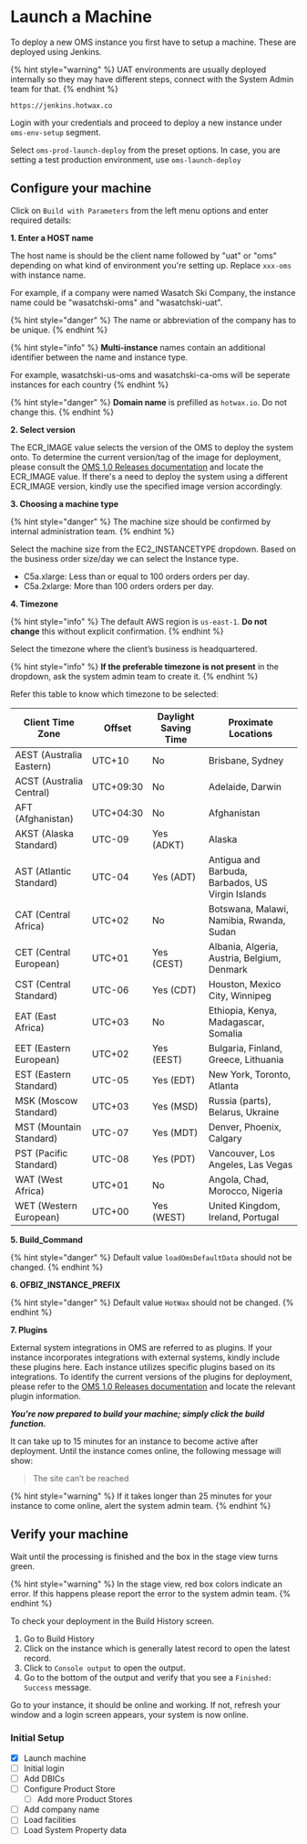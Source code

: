# Launch a Machine

To deploy a new OMS instance you first have to setup a machine. These are deployed using Jenkins.

{% hint style="warning" %}
    UAT environments are usually deployed internally so they may have different steps, connect with the System Admin team for that.
{% endhint %}

```
https://jenkins.hotwax.co
```

Login with your credentials and proceed to deploy a new instance under `oms-env-setup` segment. 

Select `oms-prod-launch-deploy` from the preset options. In case, you are setting a test production environment, use  `oms-launch-deploy`

## Configure your machine

Click on `Build with Parameters` from the left menu options and enter required details: 

**1. Enter a HOST name**

The host name is should be the client name followed by "uat" or "oms" depending on what kind of environment you're setting up. Replace `xxx-oms` with instance name. 

For example, if a company were named Wasatch Ski Company, the instance name could be "wasatchski-oms" and "wasatchski-uat". 

{% hint style="danger" %}
The name or abbreviation of the company has to be unique.
{% endhint %}

{% hint style="info" %}
**Multi-instance** names contain an additional identifier between the name and instance type.

For example, wasatchski-us-oms and wasatchski-ca-oms will be seperate instances for each country
{% endhint %}

{% hint style="danger" %}
**Domain name** is prefilled as `hotwax.io`. Do not change this.
{% endhint %}

**2. Select version**

The ECR_IMAGE value selects the version of the OMS to deploy the system onto. To determine the current version/tag of the image for deployment, please consult the [OMS 1.0 Releases documentation](https://docs.google.com/document/d/1lfvjpqBiE__1fsCjq7VvQSSXjdRLVZg86zJIXDDK-zc/edit#heading=h.djn7rcq0batn) and locate the ECR_IMAGE value. If there's a need to deploy the system using a different ECR_IMAGE version, kindly use the specified image version accordingly.

**3. Choosing a machine type**

{% hint style="danger" %}
The machine size should be confirmed by internal administration team.
{% endhint %}

Select the machine size from the EC2_INSTANCETYPE dropdown. Based on the business order size/day we can select the Instance type.

- C5a.xlarge: Less than or equal to 100 orders orders per day.
- C5a.2xlarge: More than 100 orders orders per day.

**4. Timezone**

{% hint style="info" %}
The default AWS region is `us-east-1`. **Do not change** this without explicit confirmation.
{% endhint %}

Select the timezone where the client’s business is headquartered.

{% hint style="info" %}
**If the preferable timezone is not present** in the dropdown, ask the system admin team to create it.
{% endhint %}

Refer this table to know which timezone to be selected: 

| Client Time Zone                     | Offset  | Daylight Saving Time | Proximate Locations                                |
|-------------------------------|---------|-----------------------|------------------------------------------------|
| AEST (Australia Eastern)      | UTC+10  | No                    | Brisbane, Sydney                               |
| ACST (Australia Central)      | UTC+09:30| No                    | Adelaide, Darwin                               |
| AFT (Afghanistan)             | UTC+04:30| No                    | Afghanistan                                    |
| AKST (Alaska Standard)        | UTC-09  | Yes (ADKT)            | Alaska                                         |
| AST (Atlantic Standard)        | UTC-04  | Yes (ADT)             | Antigua and Barbuda, Barbados, US Virgin Islands|
| CAT (Central Africa)           | UTC+02  | No                    | Botswana, Malawi, Namibia, Rwanda, Sudan        |
| CET (Central European)         | UTC+01  | Yes (CEST)            | Albania, Algeria, Austria, Belgium, Denmark     |
| CST (Central Standard)         | UTC-06  | Yes (CDT)             | Houston, Mexico City, Winnipeg                  |
| EAT (East Africa)              | UTC+03  | No                    | Ethiopia, Kenya, Madagascar, Somalia            |
| EET (Eastern European)         | UTC+02  | Yes (EEST)            | Bulgaria, Finland, Greece, Lithuania           |
| EST (Eastern Standard)         | UTC-05  | Yes (EDT)             | New York, Toronto, Atlanta                      |
| MSK (Moscow Standard)          | UTC+03  | Yes (MSD)             | Russia (parts), Belarus, Ukraine                |
| MST (Mountain Standard)        | UTC-07  | Yes (MDT)             | Denver, Phoenix, Calgary                        |
| PST (Pacific Standard)         | UTC-08  | Yes (PDT)             | Vancouver, Los Angeles, Las Vegas               |
| WAT (West Africa)              | UTC+01  | No                    | Angola, Chad, Morocco, Nigeria                  |
| WET (Western European)         | UTC+00  | Yes (WEST)            | United Kingdom, Ireland, Portugal               |

**5. Build_Command**

{% hint style="danger" %}
Default value `loadOmsDefaultData` should not be changed.
{% endhint %}

**6. OFBIZ_INSTANCE_PREFIX**

{% hint style="danger" %}
Default value `HotWax` should not be changed. 
{% endhint %}

**7. Plugins**

External system integrations in OMS are referred to as plugins. If your instance incorporates integrations with external systems, kindly include these plugins here. Each instance utilizes specific plugins based on its integrations. To identify the current versions of the plugins for deployment, please refer to the [OMS 1.0 Releases documentation](https://docs.google.com/document/d/1lfvjpqBiE__1fsCjq7VvQSSXjdRLVZg86zJIXDDK-zc/edit#heading=h.djn7rcq0batn) and locate the relevant plugin information.

***You're now prepared to build your machine; simply click the build function.***

It can take up to 15 minutes for an instance to become active after deployment. Until the instance comes online, the following message will show:
> The site can’t be reached

{% hint style="warning" %}
If it takes longer than 25 minutes for your instance to come online, alert the system admin team.
{% endhint %}

## Verify your machine

Wait until the processing is finished and the box in the stage view turns green.

{% hint style="warning" %}
In the stage view, red box colors indicate an error. If this happens please report the error to the system admin team.
{% endhint %}

To check your deployment in the Build History screen.

1. Go to Build History
2. Click on the instance which is generally latest record to open the latest record. 
3. Click to `Console output` to open the output.
4. Go to the bottom of the output and verify that you see a `Finished: Success` message. 

Go to your instance, it should be online and working. If not, refresh your window and a login screen appears, your system is now online.

### Initial Setup
- [x] Launch machine
- [ ] Initial login
- [ ] Add DBICs
- [ ] Configure Product Store
  - [ ] Add more Product Stores
- [ ] Add company name
- [ ] Load facilities
- [ ] Load System Property data

